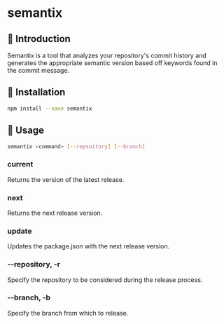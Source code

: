 # semantix
## 🌠 Introduction
Semantix is a tool that analyzes your repository's commit history and generates the appropriate semantic version based off keywords found in the commit message.
## 🚀 Installation
```sh
npm install --save semantix
```
## 🔨 Usage
```sh
semantix <command> [--repsoitory] [--branch]
```
### current
Returns the version of the latest release.
### next
Returns the next release version.
### update
Updates the package.json with the next release version.
### --repository, -r
Specify the repository to be considered during the release process.

### --branch, -b
Specify the branch from which to release.